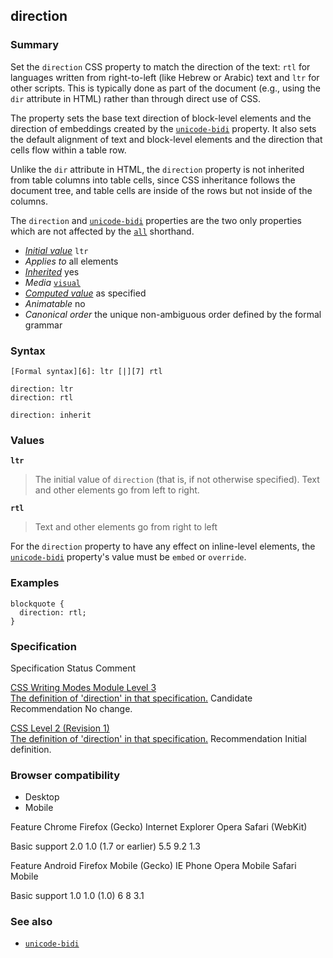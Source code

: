 ## direction

### Summary

Set the `direction` CSS property to match the direction of the text: `rtl` for languages written from right-to-left (like Hebrew or Arabic) text and `ltr` for other scripts. This is typically done as part of the document (e.g., using the `dir` attribute in HTML) rather than through direct use of CSS.

The property sets the base text direction of block-level elements and the direction of embeddings created by the [`unicode-bidi`][0] property. It also sets the default alignment of text and block-level elements and the direction that cells flow within a table row.

Unlike the `dir` attribute in HTML, the `direction` property is not inherited from table columns into table cells, since CSS inheritance follows the document tree, and table cells are inside of the rows but not inside of the columns.

The `direction` and [`unicode-bidi`][0] properties are the two only properties which are not affected by the [`all`][1] shorthand.

* _[Initial value][2]_ `ltr` 
* _Applies to_ all elements 
* _[Inherited][3]_ yes 
* _Media_ [`visual`][4] 
* _[Computed value][5]_ as specified 
* _Animatable_ no 
* _Canonical order_ the unique non-ambiguous order defined by the formal grammar

### Syntax

    [Formal syntax][6]: ltr [|][7] rtl

    direction: ltr
    direction: rtl
    
    direction: inherit
    

### Values

**`ltr`**

> The initial value of `direction` (that is, if not otherwise specified). Text and other elements go from left to right.

**`rtl`**

> Text and other elements go from right to left

For the `direction` property to have any effect on inline-level elements, the [`unicode-bidi`][0] property's value must be `embed` or `override`.

### Examples

    blockquote {
      direction: rtl;
    }
    

### Specification
Specification
Status
Comment

[CSS Writing Modes Module Level 3  
The definition of 'direction' in that specification.][8]
Candidate Recommendation
No change.

[CSS Level 2 (Revision 1)  
The definition of 'direction' in that specification.][9]
Recommendation
Initial definition.

### Browser compatibility

* Desktop
* Mobile

Feature
Chrome
Firefox (Gecko)
Internet Explorer
Opera
Safari (WebKit)

Basic support
2.0
1.0 (1.7 or earlier)
5.5
9.2
1.3

Feature
Android
Firefox Mobile (Gecko)
IE Phone
Opera Mobile
Safari Mobile

Basic support
1.0
1.0 (1.0)
6
8
3.1

### See also

* [`unicode-bidi`][0]


[0]: https://developer.mozilla.org/en/docs/Web/CSS/unicode-bidi "The unicode-bidi CSS property together with the direction property relates to the handling of bidirectional text in a document. For example, if a block of text contains both left-to-right and right-to-left text then the user-agent uses a complex Unicode algorithm to decide how to display the text. This property overrides this algorithm and allows the developer to control the text embedding."
[1]: https://developer.mozilla.org/en/docs/Web/CSS/all "The CSS all shorthand property resets all properties, but unicode-bidi and direction to their initial or inherited value."
[2]: https://developer.mozilla.org/en/docs/CSS/initial_value
[3]: https://developer.mozilla.org/en/docs/CSS/inheritance
[4]: https://developer.mozilla.org/en/docs/CSS/@media#Media_groups
[5]: https://developer.mozilla.org/en/docs/CSS/computed_value
[6]: https://developer.mozilla.org/en/docs/CSS/Value_definition_syntax "CSS/Value_definition_syntax"
[7]: https://developer.mozilla.org/en/docs/CSS/Value_definition_syntax#Single_bar "Single bar: The two entities are optional, but exactly one must be present."
[8]: http://dev.w3.org/csswg/css3-writing-modes/#direction
[9]: http://www.w3.org/TR/CSS2/visuren.html#direction